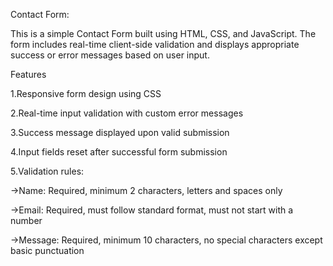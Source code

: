 Contact Form:

This is a simple Contact Form built using HTML, CSS, and JavaScript. The form includes real-time client-side validation and displays appropriate success or error messages based on user input.

Features

 1.Responsive form design using CSS
 
 2.Real-time input validation with custom error messages
 
 3.Success message displayed upon valid submission
 
 4.Input fields reset after successful form submission
 
 5.Validation rules:
 
   ->Name: Required, minimum 2 characters, letters and spaces only
   
   ->Email: Required, must follow standard format, must not start with a number
   
   ->Message: Required, minimum 10 characters, no special characters except basic punctuation
